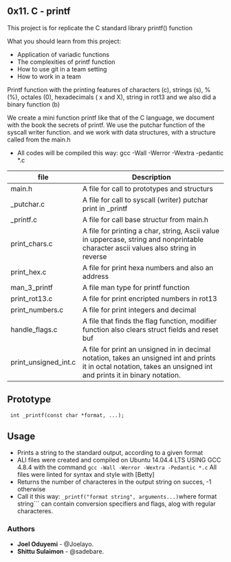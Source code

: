## 0x11. C - printf

This project is for replicate the C standard library printf() function

What you should learn from this project:

- Application of variadic functions
- The complexities of printf function
- How to use git in a team setting
- How to work in a team


Printf function with  the printing features of characters (c), strings (s), % (%), octales (0), hexadecimals ( x and X), string in rot13 and we also did a binary function (b)

We create a mini function printf like that of the C language, we document with the book the secrets of printf.
We use the putchar function of the syscall writer function. and we work with data structures,
with a structure called from the main.h


- All codes will be compiled this way: gcc -Wall -Werror -Wextra -pedantic *.c


file   |   Description
--|--
main.h | A file for call to prototypes and structurs
_putchar.c | A file for call to syscall (writer)  putchar print  in _printf
_printf.c | A file  for call base structur from main.h
print_chars.c | A file for printing a char, string, Ascii value in uppercase, string and nonprintable character ascii values also string in reverse
print_hex.c | A file for print hexa numbers and also an address
man_3_printf | A file man type for printf function
print_rot13.c | A file for print encripted numbers in rot13
print_numbers.c | A file for print integers and decimal
handle_flags.c | A file that finds the flag function, modifier function also clears struct fields and reset buf
print_unsigned_int.c | A file for print an unsigned in in decimal notation, takes an unsigned int and prints it in octal notation, takes an unsigned int and prints it in binary notation.

## Prototype
``` int _printf(const char *format, ...);```

## Usage
* Prints a string to the standard output, according to a given format
* ALl files were created and compiled on Ubuntu 14.04.4 LTS USING  GCC 4.8.4 with the command ```gcc -Wall -Werror -Wextra -Pedantic *.c```
All files were linted for syntax and style with [Betty]
* Returns the number of characteres in the output string on succes, -1 otherwise
* Call it this way: ```_printf("format string", arguments...)```where format string``` can contain conversion specifiers and flags, alog with regular characteres.





### Authors
* **Joel Oduyemi** - @Joelayo.
* **Shittu Sulaimon** - @sadebare.
